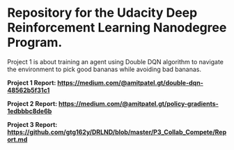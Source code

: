 # Repository for the Udacity Deep Reinforcement Learning Nanodegree Program.

Project 1 is about training an agent using Double DQN algorithm to navigate the environment to pick good bananas while avoiding bad bananas.

**Project 1 Report: https://medium.com/@amitpatel.gt/double-dqn-48562b5f31c1**

**Project 2 Report: https://medium.com/@amitpatel.gt/policy-gradients-1edbbbc8de6b**

**Project 3 Report: https://github.com/gtg162y/DRLND/blob/master/P3_Collab_Compete/Report.md**
